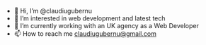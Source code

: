 - 👋 Hi, I’m @claudiugubernu
- 👀 I’m interested in web development and latest tech
- 🌱 I’m currently working with an UK agency as a Web Developer
- 📫 How to reach me claudiugubernu@gmail.com

<!---
claudiugubernu/claudiugubernu is a ✨ special ✨ repository because its `README.md` (this file) appears on your GitHub profile.
You can click the Preview link to take a look at your changes.
--->
